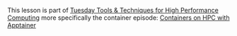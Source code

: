 This lesson is part of [Tuesday Tools & Techniques for High Performance Computing](https://scicomp.aalto.fi/training/scip/ttt4hpc-2024/) more specifically the container episode: [Containers on HPC with Apptainer](https://coderefinery.github.io/hpc-containers/)
